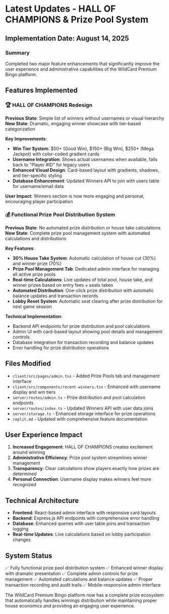 # Latest Updates - HALL OF CHAMPIONS & Prize Pool System

## Implementation Date: August 14, 2025

### Summary
Completed two major feature enhancements that significantly improve the user experience and administrative capabilities of the WildCard Premium Bingo platform.

## Features Implemented

### 🏆 HALL OF CHAMPIONS Redesign
**Previous State**: Simple list of winners without usernames or visual hierarchy
**New State**: Dramatic, engaging winner showcase with tier-based categorization

**Key Improvements**:
- **Win Tier System**: $50+ (Good Win), $150+ (Big Win), $250+ (Mega Jackpot) with color-coded gradient cards
- **Username Integration**: Shows actual usernames when available, falls back to "Player #ID" for legacy users
- **Enhanced Visual Design**: Card-based layout with gradients, shadows, and tier-specific styling
- **Database Enhancement**: Updated Winners API to join with users table for username/email data

**User Impact**: Winners section is now more engaging and personal, encouraging player participation

### 💰 Functional Prize Pool Distribution System
**Previous State**: No automated prize distribution or house take calculations
**New State**: Complete prize pool management system with automated calculations and distributions

**Key Features**:
- **30% House Take System**: Automatic calculation of house cut (30%) and winner prize (70%)
- **Prize Pool Management Tab**: Dedicated admin interface for managing all active prize pools
- **Real-time Calculations**: Live updates of total pool, house take, and winner prizes based on entry fees × seats taken
- **Automated Distribution**: One-click prize distribution with automatic balance updates and transaction records
- **Lobby Reset System**: Automatic seat clearing after prize distribution for next game session

**Technical Implementation**:
- Backend API endpoints for prize distribution and pool calculations
- Admin UI with card-based layout showing pool details and management controls
- Database integration for transaction recording and balance updates
- Error handling for prize distribution operations

## Files Modified
- `client/src/pages/admin.tsx` - Added Prize Pools tab and management interface
- `client/src/components/recent-winners.tsx` - Enhanced with username display and win tiers
- `server/routes/admin.ts` - Prize distribution and pool calculation endpoints
- `server/routes/index.ts` - Updated Winners API with user data joins
- `server/storage.ts` - Enhanced storage interface for prize operations
- `replit.md` - Updated with comprehensive feature documentation

## User Experience Impact
1. **Increased Engagement**: HALL OF CHAMPIONS creates excitement around winning
2. **Administrative Efficiency**: Prize pool system streamlines winner management
3. **Transparency**: Clear calculations show players exactly how prizes are determined
4. **Personal Connection**: Username display makes winners feel more recognized

## Technical Architecture
- **Frontend**: React-based admin interface with responsive card layouts
- **Backend**: Express.js API endpoints with comprehensive error handling
- **Database**: Enhanced queries with user table joins and transaction logging
- **Real-time Updates**: Live calculations based on lobby participation changes

## System Status
✅ Fully functional prize pool distribution system
✅ Enhanced winner display with dramatic presentation
✅ Complete admin controls for prize management
✅ Automated calculations and balance updates
✅ Proper transaction recording and audit trails
✅ Mobile-responsive admin interface

The WildCard Premium Bingo platform now has a complete prize ecosystem that automatically handles winnings distribution while maintaining proper house economics and providing an engaging user experience.